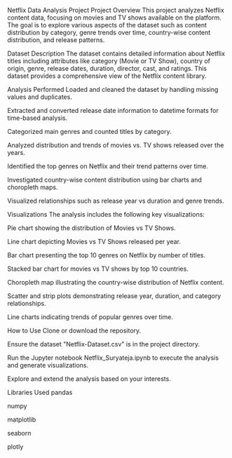Netflix Data Analysis Project
Project Overview
This project analyzes Netflix content data, focusing on movies and TV shows available on the platform. The goal is to explore various aspects of the dataset such as content distribution by category, genre trends over time, country-wise content distribution, and release patterns.

Dataset Description
The dataset contains detailed information about Netflix titles including attributes like category (Movie or TV Show), country of origin, genre, release dates, duration, director, cast, and ratings. This dataset provides a comprehensive view of the Netflix content library.

Analysis Performed
Loaded and cleaned the dataset by handling missing values and duplicates.

Extracted and converted release date information to datetime formats for time-based analysis.

Categorized main genres and counted titles by category.

Analyzed distribution and trends of movies vs. TV shows released over the years.

Identified the top genres on Netflix and their trend patterns over time.

Investigated country-wise content distribution using bar charts and choropleth maps.

Visualized relationships such as release year vs duration and genre trends.

Visualizations
The analysis includes the following key visualizations:

Pie chart showing the distribution of Movies vs TV Shows.

Line chart depicting Movies vs TV Shows released per year.

Bar chart presenting the top 10 genres on Netflix by number of titles.

Stacked bar chart for movies vs TV shows by top 10 countries.

Choropleth map illustrating the country-wise distribution of Netflix content.

Scatter and strip plots demonstrating release year, duration, and category relationships.

Line charts indicating trends of popular genres over time.

How to Use
Clone or download the repository.

Ensure the dataset "Netflix-Dataset.csv" is in the project directory.

Run the Jupyter notebook Netflix_Suryateja.ipynb to execute the analysis and generate visualizations.

Explore and extend the analysis based on your interests.

Libraries Used
pandas

numpy

matplotlib

seaborn

plotly
